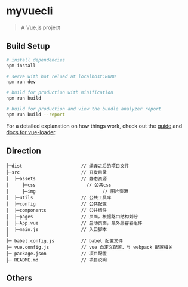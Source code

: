 # myvuecli

> A Vue.js project

## Build Setup

``` bash
# install dependencies
npm install

# serve with hot reload at localhost:8080
npm run dev

# build for production with minification
npm run build

# build for production and view the bundle analyzer report
npm run build --report
```

For a detailed explanation on how things work, check out the [guide](http://vuejs-templates.github.io/webpack/) and [docs for vue-loader](http://vuejs.github.io/vue-loader).

## Direction
```
├─dist                      // 编译之后的项目文件
├─src                       // 开发目录
│  ├─assets                 // 静态资源
│     ├─css		              // 公共css
│     ├─img					        // 图片资源
│  ├─utils                  // 公共工具库
│  ├─config                 // 公共配置
│  ├─components             // 公共组件
│  ├─pages                  // 页面，根据路由结构划分
│  ├─App.vue                // 启动页面，最外层容器组件
│  ├─main.js                // 入口脚本
│
├─ babel.config.js          // babel 配置文件
├─ vue.config.js            // vue 自定义配置，与 webpack 配置相关
├─ package.json             // 项目配置
├─ README.md                // 项目说明
```

## Others
